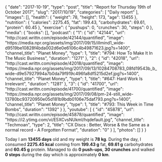 {
    "date": "2017-10-19",
    "type": "post",
    "title": "Report for Thursday 19th of October 2017",
    "slug": "2017\/10\/19",
    "categories": [
        "Daily report"
    ],
    "images": [],
    "health": {
        "weight": 78,
        "height": 173,
        "age": 13455
    },
    "nutrition": {
        "calories": 2275.45,
        "fat": 199.43,
        "carbohydrates": 69.61,
        "protein": 60.45
    },
    "exercise": {
        "pushups": 0,
        "crunches": 30,
        "steps": 0
    },
    "media": {
        "books": [],
        "podcast": {
            "1": {
                "id": "42144",
                "url": "http:\/\/cast.writtn.com\/episode\/42144\/quantified",
                "image": "https:\/\/media.npr.org\/assets\/img\/2017\/09\/15\/illmind1_wide-d9519be10828f4bda002d6e0e6106c4b49871623.jpg?s=1400",
                "channel_title": "Planet Money",
                "type": 1,
                "title": "#794: How To Make It In The Music Business",
                "duration": "1271"
            },
            "2": {
                "id": "42018",
                "url": "http:\/\/cast.writtn.com\/episode\/42018\/quantified",
                "image": "https:\/\/media.npr.org\/assets\/img\/2017\/09\/13\/10284708783_08fd19543b_b_wide-d9e57927994a7b0da79f919c496fa8df5215d2ef.jpg?s=1400",
                "channel_title": "Planet Money",
                "type": 1,
                "title": "#647: Hard Work Is Irrelevant",
                "duration": "1281"
            },
            "3": {
                "id": "41700",
                "url": "http:\/\/cast.writtn.com\/episode\/41700\/quantified",
                "image": "https:\/\/media.npr.org\/assets\/img\/2017\/09\/08\/pm-24-still_wide-13780bc93720950e05d181b9bdb0106e75daf793.png?s=1400",
                "channel_title": "Planet Money",
                "type": 1,
                "title": "#793: This Week in Time Bombs",
                "duration": "1392"
            }
        },
        "youtube": [
            {
                "id": "45878",
                "url": "http:\/\/cast.writtn.com\/episode\/45878\/quantified",
                "image": "https:\/\/i2.ytimg.com\/vi\/E5XCvsNUkmI\/hqdefault.jpg",
                "channel_title": "Techmoan",
                "type": 2,
                "title": "CX Discs : Better, Worse & the Same as a normal record - A Forgotten Format",
                "duration": "0"
            }
        ],
        "photos": []
    }
}

Today I am <strong>13455 days</strong> old and my weight is <strong>78 kg</strong>. During the day, I consumed <strong>2275.45 kcal</strong> coming from <strong>199.43 g</strong> fat, <strong>69.61 g</strong> carbohydrates and <strong>60.45 g</strong> protein. Managed to do <strong>0 push-ups</strong>, <strong>30 crunches</strong> and walked <strong>0 steps</strong> during the day which is approximately <strong>0 km</strong>.